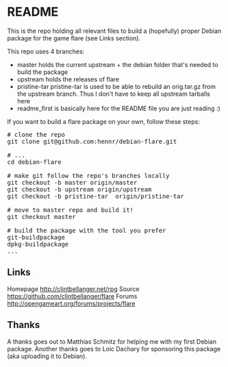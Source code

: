 # README

This is the repo holding all relevant files to build a (hopefully) proper Debian package for the game flare (see Links section).


This repo uses 4 branches:

* master
holds the current upstream + the debian folder that's needed to build the package
* upstream
holds the releases of flare
* pristine-tar
pristine-tar is used to be able to rebuild an orig.tar.gz from the upstream branch. Thus I don't have to keep all upstream tarballs here
* readme_first
is basically here for the README file you are just reading :)

If you want to build a flare package on your own, follow these steps:

<pre>
# clone the repo
git clone git@github.com:hennr/debian-flare.git

# ...
cd debian-flare

# make git follow the repo's branches locally
git checkout -b master origin/master
git checkout -b upstream origin/upstream
git checkout -b pristine-tar  origin/pristine-tar

# move to master repo and build it!
git checkout master

# build the package with the tool you prefer
git-buildpackage
dpkg-buildpackage
...
</pre>

## Links

Homepage  http://clintbellanger.net/rpg
Source    https://github.com/clintbellanger/flare
Forums    http://opengameart.org/forums/projects/flare

## Thanks

A thanks goes out to Matthias Schmitz for helping me with my first Debian package.
Another thanks goes to Loic Dachary for sponsoring this package (aka uploading it to Debian).
